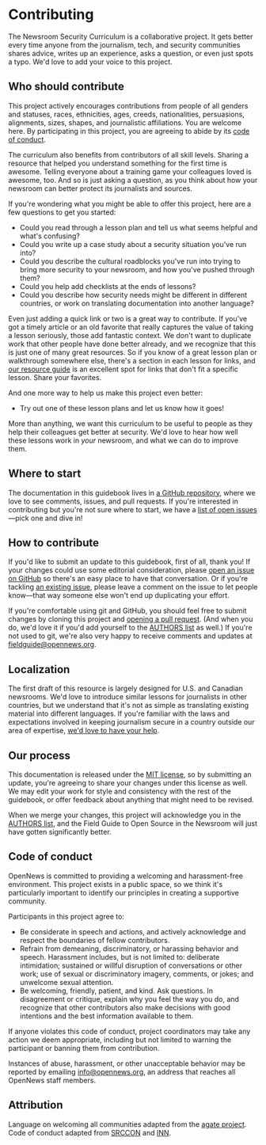 # Contributing

The Newsroom Security Curriculum is a collaborative project. It gets better every time anyone from the journalism, tech, and security communities shares advice, writes up an experience, asks a question, or even just spots a typo. We'd love to add your voice to this project.

## Who should contribute

This project actively encourages contributions from people of all genders and statuses, races, ethnicities, ages, creeds, nationalities, persuasions, alignments, sizes, shapes, and journalistic affiliations. You are welcome here. By participating in this project, you are agreeing to abide by its [code of conduct](#code-of-conduct).

The curriculum also benefits from contributors of all skill levels. Sharing a resource that helped you understand something for the first time is awesome. Telling everyone about a training game your colleagues loved is awesome, too. And so is just asking a question, as you think about how your newsroom can better protect its journalists and sources.

If you're wondering what you might be able to offer this project, here are a few questions to get you started:

* Could you read through a lesson plan and tell us what seems helpful and what's confusing?
* Could you write up a case study about a security situation you've run into?
* Could you describe the cultural roadblocks you've run into trying to bring more security to your newsroom, and how you've pushed through them?
* Could you help add checklists at the ends of lessons?
* Could you describe how security needs might be different in different countries, or work on translating documentation into another language?

Even just adding a quick link or two is a great way to contribute. If you've got a timely article or an old favorite that really captures the value of taking a lesson seriously, those add fantastic context. We don't want to duplicate work that other people have done better already, and we recognize that this is just one of many great resources. So if you know of a great lesson plan or walkthrough somewhere else, there's a section in each lesson for links, and [our resource guide](https://github.com/OpenNewsLabs/newsroom-security-curricula/blob/master/docs/Chapter03-Resources.md) is an excellent spot for links that don't fit a specific lesson. Share your favorites.

And one more way to help us make this project even better:

* Try out one of these lesson plans and let us know how it goes!

More than anything, we want this curriculum to be useful to people as they help their colleagues get better at security. We'd love to hear how well these lessons work in _your_ newsroom, and what we can do to improve them.

## Where to start

The documentation in this guidebook lives in [a GitHub repository](https://github.com/OpenNewsLabs/newsroom-security-curricula), where we love to see comments, issues, and pull requests. If you're interested in contributing but you're not sure where to start, we have a [list of open issues](https://github.com/OpenNewsLabs/newsroom-security-curricula/issues)—pick one and dive in!

## How to contribute

If you'd like to submit an update to this guidebook, first of all, thank you! If your changes could use some editorial consideration, please [open an issue on GitHub](https://github.com/OpenNewsLabs/newsroom-security-curricula/issues/new) so there's an easy place to have that conversation. Or if you're tackling [an existing issue](https://github.com/OpenNewsLabs/newsroom-security-curricula/issues), please leave a comment on the issue to let people know—that way someone else won't end up duplicating your effort.

If you're comfortable using git and GitHub, you should feel free to submit changes by cloning this project and [opening a pull request](https://github.com/OpenNewsLabs/newsroom-security-curricula/compare). (And when you do, we'd love it if you'd add yourself to the [AUTHORS list](https://github.com/OpenNewsLabs/newsroom-security-curricula#authors) as well.) If you're not used to git, we're also very happy to receive comments and updates at [fieldguide@opennews.org](mailto:fieldguide@opennews.org).

## Localization

The first draft of this resource is largely designed for U.S. and Canadian newsrooms. We'd love to introduce similar lessons for journalists in other countries, but we understand that it's not as simple as translating existing material into different languages. If you're familiar with the laws and expectations involved in keeping journalism secure in a country outside our area of expertise, [we'd love to have your help](mailto:fieldguide@opennews.org).

## Our process

This documentation is released under the [MIT license](https://github.com/OpenNewsLabs/newsroom-security-curricula/blob/master/LICENSE), so by submitting an update, you're agreeing to share your changes under this license as well. We may edit your work for style and consistency with the rest of the guidebook, or offer feedback about anything that might need to be revised.

When we merge your changes, this project will acknowledge you in the [AUTHORS list](https://github.com/OpenNewsLabs/newsroom-security-curricula#authors), and the Field Guide to Open Source in the Newsroom will just have gotten significantly better.

## Code of conduct

OpenNews is committed to providing a welcoming and harassment-free environment. This project exists in a public space, so we think it's particularly important to identify our principles in creating a supportive community.

Participants in this project agree to:

* Be considerate in speech and actions, and actively acknowledge and respect the boundaries of fellow contributors.
* Refrain from demeaning, discriminatory, or harassing behavior and speech. Harassment includes, but is not limited to: deliberate intimidation; sustained or willful disruption of conversations or other work; use of sexual or discriminatory imagery, comments, or jokes; and unwelcome sexual attention.
* Be welcoming, friendly, patient, and kind. Ask questions. In disagreement or critique, explain why you feel the way you do, and recognize that other contributors also make decisions with good intentions and the best information available to them.

If anyone violates this code of conduct, project coordinators may take any action we deem appropriate, including but not limited to warning the participant or banning them from contribution.

Instances of abuse, harassment, or other unacceptable behavior may be reported by emailing [info@opennews.org](mailto:info@opennews.org), an address that reaches all OpenNews staff members.

## Attribution

Language on welcoming all communities adapted from the [agate project](https://github.com/wireservice/agate/blob/1.5.5/docs/contributing.rst). Code of conduct adapted from [SRCCON](https://srccon.org/conduct/) and [INN](https://github.com/INN/docs/blob/master/how-to-work-with-us/contributing.md).
